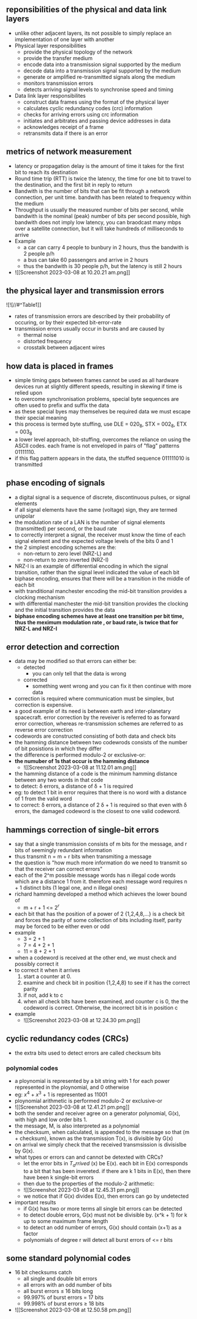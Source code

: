 ## reponsibilities of the physical and data link layers 
- unlike other adjacent layers, its not possible to simply replace an implementation of one layer with another 
- Physical layer responsibilities 
	- provide the physical topology of the network 
	- provide the transfer medium 
	- encode data into a transmission signal supported by the medium 
	- decode data into a transmission signal supported by the medium 
	- generate or amplified re-transmitted signals along the medium 
	- monitors transmission errors 
	- detects arriving signal levels to synchronise speed and timing 
- Data link layer responsibilites 
	- construct data frames using the format of the physical layer 
	- calculates cyclic redundancy codes (crc) information 
	- checks for arriving errors using crc information 
	- initiates and arbitrates and passing device addresses in data 
	- acknowledges receipt of a frame
	- retransmits data if there is an error 

## metrics of network measurement 
- latency or propagation delay is the amount of time it takes for the first bit to reach its destination
- Round time trip (RTT) is twice the latency, the time for one bit to travel to the destination, and the first bit in reply to return 
- Bandwith is the number of bits that can be fit through a network connection, per unit time. bandwith has been related to frequency within the medium 
- Throughput is usually the measured number of bits per second, while bandwith is the nominal (peak) number of bits per second possible, high bandwith does not imply low latency, you can braodcast many mbps over a satellite connection, but it will take hundreds of milliseconds to arrive 
- Example 
	- a car can carry 4 people to bunbury in 2 hours, thus the bandwith is 2 people p/h
	- a bus can take 60 passengers and arrive in 2 hours 
	- thus the bandwith is 30 people p/h, but the latency is still 2 hours 
- ![[Screenshot 2023-03-08 at 10.20.21 am.png]]

## the physical layer and transmission errors 
![![//#^Table1]]
- rates of transmission errors are described by their probability of occuring, or by their expected bit-error-rate
- transmission errors usually occur in bursts and are caused by
	- thermal noise 
	- distorted frequency 
	- crosstalk between adjacent wires 

## how data is placed in frames
- simple timing gaps between frames cannot be used as all hardware devices run at slightly different speeds, resulting in skewing if time is relied upon
- to overcome synchronisation problems, special byte sequences are often used to prefix and suffix the data 
- as these special byes may themselves be required data we must escape their special meaning 
- this process is termed byte stuffing, use DLE = $020_8$, STX = $002_8$, ETX = $003_8$ 
- a lower level approach, bit-stuffing, overcomes the reliance on using the ASCII codes. each frame is not enveloped in pairs of "flag" patterns 01111110.
- if this flag pattern appears in the data, the stuffed sequence 011111010 is transmitted


## phase encoding of signals 
- a digital signal is a sequence of discrete, discontinuous pulses, or signal elements 
- if all signal elements have the same (voltage) sign, they are termed unipolar 
- the modulation rate of a LAN is the number of signal elements (transmitted) per second, or the baud rate 
- to correctly interpret a signal, the receiver must know the time of each signal element and the expected voltage levels of the bits 0 and 1
- the 2 simplest encoding schemes are the:
	- non-return to zero level (NRZ-L) and
	- non-return to zero inverted (NRZ-I)
- NRZ-I is an example of differential encoding in which the signal transition, rather than the signal level indicated the value of each bit 
- biphase encoding, ensures that there will be a transition in the middle of each bit 
- with tranditional manchester encoding the mid-bit transition provides a clocking mechanism 
- with differential manchester the mid-bit transition provides the clocking and the initial transition provides the data 
- **biphase encoding schemes have at least one transition per bit time, thus the meximum modulation rate , or baud rate, is twice that for NRZ-L and NRZ-I**

## error detection and correction 
- data may be modified so that errors can either be:
	- detected
		- you can only tell that the data is wrong
	- corrected
		- something went wrong and you can fix it then continue with more data 
- correction is required where communication must be simplex, but correction is expensive.
- a good example of its need is between earth and inter-planetary spacecraft. error correction by the reveiver is referred to as forward error correction, whereas re-transmission schemes are referred to as reverse error correction
- codewords are constructed consisting of both data and check bits 
- the hamming distance between two codewrods consists of the number of bit posistions in which they differ
- the difference is performed modulo-2 or exclusive-or:
- **the numuber of 1s that occur is the hamming distance**
	- ![[Screenshot 2023-03-08 at 11.12.01 am.png]]
- the hamming distance of a code is the minimum hamming distance between any two words in that code
- to detect: δ errors, a distance of δ + 1 is required
- eg: to detect 1 bit in error requires that there is no word with a distance of 1 from the valid word 
- to correct: δ errors, a distance of 2 δ + 1 is required so that even with δ errors, the damaged codeword is the closest to one valid codeword. 

## hammings correction of single-bit errors 
- say that a single transmission consists of m bits for the message, and r bits of seemingly redundant information 
- thus transmit n = m + r bits when transmiting a message 
- the question is "how much more information do we need to transmit so that the receiver can correct errors"
- each of the 2^m possible message words has n illegal code words which are a distance 1 from it. therefore each message word requires n + 1 distinct bits (1 legal one, and n illegal ones)
- richard hamming developed a method which achieves the lower bound of
	- m + r + 1 <= $2^r$ 
- each bit that has the position of a power of 2 {1,2,4,8,...} is a check bit and forces the parity of some collection of bits including itself, parity may be forced to be either even or odd
- example 
	- 3 = 2 + 1 
	- 7 = 4 + 2 + 1
	- 11 = 8 + 2 + 1
- when a codeword is received at the other end, we must check and possibly correct it 
- to correct it when it arrives 
	1. start a counter at 0.
	2. examine and check bit in position {1,2,4,8} to see if it has the correct parity 
	3. if not, add k to c 
	4. when all check bits have been examined, and counter c is 0, the the codeword is correct. Otherwise, the incorrect bit is in position c
- example
	- ![[Screenshot 2023-03-08 at 12.24.30 pm.png]]

## cyclic redundancy codes (CRCs)
- the extra bits used to detect errors are called checksum bits 

### polynomial codes
- a ploynomial is represented by a bit string with 1 for each power represented in the ploynomial, and 0 otherwise 
- eg: $x^4$ + $x^3$ + 1 is represented as 11001 
- ploynomial arithmetic is performed modulo-2 or exclusive-or 
- ![[Screenshot 2023-03-08 at 12.41.21 pm.png]]
- both the sender and receiver agree on a generator polynomial, G(x), with high and low order bits 1.
- the message, M, is also interpreted as a polynomial 
- the checksum, when calculated, is appended to the message so that (m + checksum), known as the transmission T(x), is divisible by G(x)
- on arrival we simply check that the received transmsission is divisislbe by G(x).
- what types or errors can and cannot be detexted with CRCs?
	- let the error bits in $T_arrived$ (x) be E(x). each bit in E(x) corresponds to a bit that has been invereted. if there are k 1 bits in E(x), then there have been k single-bit errors 
	- then due to the properties of the modulo-2 arithmetic:
	- ![[Screenshot 2023-03-08 at 12.45.31 pm.png]]
	- we notice that if G(x) divides E(x), then errors can go by undetected 
- important results 
	- if G(x) has two or more terms all single bit errors can be detected 
	- to detect double errors, G(x) must not be divisible by. (x^k + 1) for k up to some maximum frame length 
	- to detect an odd number of errors, G(x) should contain (x+1) as a factor 
	- polynomials of degree r will detect all burst errors of <= r bits

## some standard polynomial codes 
- 16 bit checksums catch
	- all single and double bit errors 
	- all errors with an odd number of bits 
	- all burst errors ≤ 16 bits long
	- 99.997% of burst errors = 17 bits 
	- 99.998% of burst errors ≥ 18 bits 
- ![[Screenshot 2023-03-08 at 12.50.58 pm.png]]
